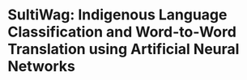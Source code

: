 # SultiWag: Indigenous Language Classification and Word-to-Word Translation using Artificial Neural Networks 

